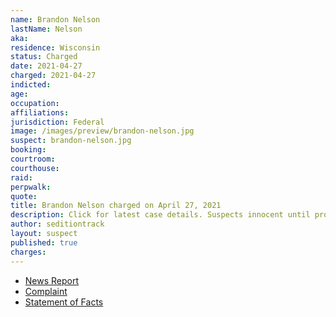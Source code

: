 ```yaml
---
name: Brandon Nelson
lastName: Nelson
aka:
residence: Wisconsin
status: Charged
date: 2021-04-27
charged: 2021-04-27
indicted:
age:
occupation:
affiliations:
jurisdiction: Federal
image: /images/preview/brandon-nelson.jpg
suspect: brandon-nelson.jpg
booking:
courtroom:
courthouse:
raid:
perpwalk:
quote:
title: Brandon Nelson charged on April 27, 2021
description: Click for latest case details. Suspects innocent until proven guilty.
author: seditiontrack
layout: suspect
published: true
charges:
---
```

- [News Report](https://www.channel3000.com/dane-co-la-crosse-co-men-charged-for-entering-u-s-capitol-during-january-6th-riot/)
- [Complaint](https://www.justice.gov/usao-dc/case-multi-defendant/file/1391401/download)
- [Statement of Facts](https://www.justice.gov/usao-dc/case-multi-defendant/file/1391406/download)
